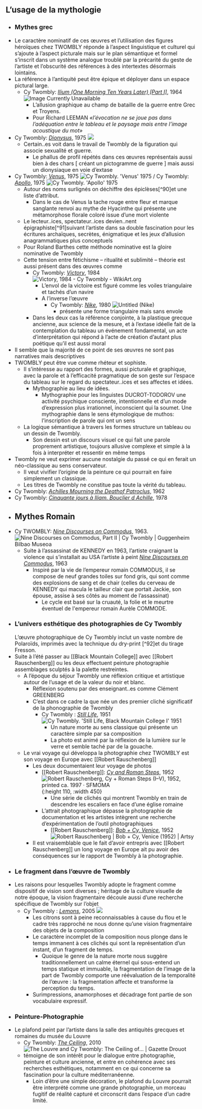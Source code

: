 ## L’usage de la mythologie
- ### Mythes grec
- Le caractère nominatif de ces œuvres et l’utilisation des figures héroïques chez TWOMBLY réponde à l’aspect linguistique et culturel qui s’ajoute à l’aspect picturale mais sur le plan sémantique et formel s’inscrit dans un système analogue troublé par la précarité du geste de l’artiste et l’obscurité des références à des intertextes désormais lointains.
- La référence à l’antiquité peut être épique et déployer dans un espace pictural large.
	- Cy Twombly: [*Ilium (One Morning Ten Years Later) \[Part I\]*](https://www.thebroad.org/art/cy-twombly/ilium-one-morning-ten-years-later-part-i), 1964 ![Image Currently Unavailable](https://www.thebroad.org/sites/default/files/styles/webp_convert_only/public/art/twombly_ilium.jpg.webp?itok=oDo0BkQm)
		- L’allusion graphique au champ de bataille de la guerre entre Grec et Troyens.
		- Pour Richard LEEMAN *«l’évocation ne se joue pas dans l’adéquation entre le tableau et le paysage mais entre l’image acoustique du mot»*
- Cy Twombly: [*Dionysus*](https://namingthegods.com/artwork/4595224.html), 1975 ![](https://img-cache.oppcdn.com/fixed/66129/assets/PsTdCqGVN1ktX8pY.jpg)
	- Certain..es voit dans le travail de Twombly de la figuration qui associe sexualité et guerre.
		- Le phallus de profil répétés dans ces œuvres représentais aussi bien à des chars [ créant un pictogramme de guerre ] mais aussi un dionysiaque en voie d’extase
- Cy Twombly: [*Venus*](https://artblart.com/2017/04/11/exhibition-cy-twombly-at-the-centre-pompidou-paris/cy-twombly-venus-1975-web/), 1975 ![Cy Twombly. 'Venus' 1975](https://artblart.files.wordpress.com/2016/12/cy-twombly-venus-1975-web.jpg?w=650) / Cy Twombly: [*Apollo*](https://artblart.com/2017/04/11/exhibition-cy-twombly-at-the-centre-pompidou-paris/twombly-apollo-web/), 1975 ![Cy Twombly. 'Apollo' 1975](https://artblart.files.wordpress.com/2016/12/twombly-apollo-web.jpg?w=650)
	- Autour des noms surlignés on déchiffre des épiclèses[^90]et une liste d’attribut.
		- Dans le cas de Venus la tache rouge entre fleur et marque sanglante renvoi au mythe de Hyacinthe qui présente une métamorphose florale coloré issue d’une mort violente
	- Le lecteur..ices, spectateur..ices devien..nent épigraphiste[^91]suivant l’artiste dans sa double fascination pour les écritures archaïques, secrètes, énigmatique et les jeux d’allusion anagrammatiques plus conceptuels
	- Pour Roland Barthes cette méthode nominative est la gloire nominative de Twombly
	- Cette tension entre fétichisme – ritualité  et sublimité – théorie est aussi présent dans des œuvres comme
		- Cy Twombly: [*Victory*](https://www.wikiart.org/en/cy-twombly/victory), 1984 ![Victory, 1984 - Cy Twombly - WikiArt.org](https://uploads7.wikiart.org/images/cy-twombly/victory.jpg!Large.jpg)
			- L’envol de la victoire est figuré comme les voiles triangulaire et tachés d’un navire
			- A l’inverse l’œuvre
				- Cy Twombly: [*Nike*](https://parisplus.artbasel.com/catalog/artwork/58792/Cy-Twombly-Untitled-Nike), 1980 ![Untitled (Nike)](https://dza2a2ql7zktf.cloudfront.net/binaries-cdn/dqzqcuqf9/image/fetch/w_auto,c_fill,q_auto,dpr_1.0,f_auto,h_662/https://d2u3kfwd92fzu7.cloudfront.net/catalog/artwork/gallery/1149/CT_P_29.002.L-2.jpg)
					- présente une forme triangulaire mais sans envole
		- Dans les deux cas la référence conjointe, à la plastique grecque ancienne, aux science de la mesure, et à l’extase idéelle fait de la contemplation du tableau un événement fondamental, un acte d’interprétation qui répond à l’acte de création d’autant plus poétique qu’il est aussi moral
- Il semble que la majorité de ce point de ses œuvres ne sont pas narratives mais descriptives
- TWOMBLY peut être vue comme rhéteur et sophiste.
	- Il s’intéresse au rapport des formes, aussi picturale et graphique, avec la parole et à l’efficacité pragmatique de son geste sur l’espace du tableau sur le regard du spectateur..ices et ses affectes et idées.
		- Mythographie au lieu de idées.
			- Mythographie pour les linguistes DUCROT-TODOROV une activité psychique consciente, intentionnelle et d’un mode d’expression plus irrationnel, inconscient qui la soumet. Une mythographie dans le sens étymologique de muthos: l’inscription de parole qui ont un sens
	- La logique sémantique à travers les formes structure un tableau ou un dessin de Twombly.
		- Son dessin est un discours visuel ce qui fait une parole proprement artistique, toujours allusive complexe et simple à la fois à interpréter et ressentir en même temps
- Twombly ne veut exprimer aucune nostalgie du passé ce qui en ferait un néo-classique au sens conservateur.
	- Il veut vivifier l’origine de la peinture ce qui pourrait en faire simplement un classique.
	- Les titres de Twombly ne constitue pas toute la vérité du tableau.
- Cy Twombly: [*Achilles Mourning the Deathof Patroclus*](https://www.centrepompidou.fr/fr/ressources/oeuvre/Vm6rPRY), 1962
- Cy Twombly: [*Cinquante jours à Iliam. Bouclier d Achille*](https://fr.wahooart.com/@@/8XXSFQ-Cy-Twombly-Cinquante-jours-à-Iliam.-Bouclier-d-Achille), 1978
- ## Mythes Romain
- Cy TWOMBLY: [*Nine Discourses on Commodus*](https://www.guggenheim-bilbao.eus/en/the-collection/works/nine-discourses-on-commodus), 1963. ![Nine Discourses on Commodus, Part II | Cy Twombly | Guggenheim Bilbao Museoa](https://cms.guggenheim-bilbao.eus/uploads/2019/01/cy-twombly-nine-discourses-on-commodus-2.jpg)
	- Suite à l’assassinat de KENNEDY en 1963, l’artiste craignant la violence qui s’installait au USA l’artiste à peint [*Nine Discourses on Commodus*](https://www.guggenheim-bilbao.eus/en/the-collection/works/nine-discourses-on-commodus), 1963
		- Inspiré par la vie de l’empereur romain COMMODUS, il se compose de neuf grandes toiles sur fond gris, qui sont comme des explosions de sang et de chair (celles du cerveau de KENNEDY qui macula le tailleur clair que portait Jackie, son épouse, assise à ses côtés au moment de l’assassinat)
			- Le cycle est basé sur la cruauté, la folie et le meurtre éventuel de l'empereur romain Aurèle COMMODE.
- ### L’univers esthétique des photographies de Cy Twombly
  L’œuvre photographique de Cy Twombly inclut un vaste nombre de Polaroïds, imprimés avec la technique du dry-print [^92]et du tirage Fresson.
- Suite à l’été passer au [[Black Mountain College]] avec [[Robert Rauschenberg]] ou les deux effectuent peinture photographie assemblages sculptés à la palette restreintes.
	- A l’époque du séjour Twombly une réflexion critique et artistique autour de l’usage et de la valeur du noir et blanc.
		- Réflexion soutenu par des enseignant..es comme Clément GREENBERG
		- C’est dans ce cadre la que née un des premier cliché significatif de la phonographie de Twombly
			- Cy Twombly : [*Still Life*](https://artblart.com/2017/04/11/exhibition-cy-twombly-at-the-centre-pompidou-paris/still-life-black-mountain-1-web/), 1951 ![Cy Twombly. 'Still Life, Black Mountain College I' 1951](https://artblart.files.wordpress.com/2016/12/still-life-black-mountain-1-web.jpg?w=650)
				- Un nature morte au sens classique qui présente un caractère simple par sa composition
				- La photo est animé par la réflexion de la lumière sur le verre et semble taché par de la gouache.
	- Le vrai voyage qui développa la photographie chez TWOMBLY est son voyage en Europe avec [[Robert Rauschenberg]]
		- Les deux documentaient leur voyage de photos
			- [[Robert Rauschenberg]]: [*Cy and Roman Steps*](https://www.sfmoma.org/artwork/98.297.A-E/), 1952 ![Robert Rauschenberg, Cy + Roman Steps (I–V), 1952, printed ca. 1997 · SFMOMA](https://sfmoma-media-dev.s3.us-west-1.amazonaws.com/www-media/2018/05/18114625/CY_98.297.A-E.jpg){:height 110, :width 450}
				- Une série de clichés qui montrent Twombly en train de descendre les escaliers en face d’une église romaine
			- L’attrait photographique dépasse la photographie de documentation et les artistes intègrent une recherche d’expérimentation de l’outil photographiques
				- [[Robert Rauschenberg]]: [*Bob + Cy, Venice*](https://www.artsy.net/artwork/robert-rauschenberg-bob-plus-cy-venice), 1952 ![Robert Rauschenberg | Bob + Cy, Venice (1952) | Artsy](https://d7hftxdivxxvm.cloudfront.net/?height=788&quality=85&resize_to=fit&src=https%3A%2F%2Fd32dm0rphc51dk.cloudfront.net%2FEodeI0e-tFQu-Xmi7KgVcg%2Fnormalized.jpg&width=799)
		- Il est vraisemblable que le fait d’avoir entrepris avec [[Robert Rauschenberg]] un long voyage en Europe ait pu avoir des conséquences sur le rapport de Twombly à la photographie.
- ### Le fragment dans l’œuvre de Twombly
- Les raisons pour lesquelles Twombly adopte le fragment comme dispositif de vision sont diverses ; héritage de la culture visuelle de notre époque, la vision fragmentaire découle aussi d’une recherche spécifique de Twombly sur l’objet
	- Cy Twombly : [*Lemons*](https://www.frieze.com/article/cy-twombly), 2005 ![](https://static.frieze.com/files/inline-images/editorial-articles-22-twombly-lemons-gaeta-2005-copy-2-0.png)
		- Les citrons sont à peine reconnaissables à cause du flou et le cadre très rapproché ne nous donne qu’une vision fragmentaire des objets de la composition
		- Le caractère incomplet de la composition nous plonge dans le temps immanent à ces clichés qui sont la représentation d’un instant, d’un fragment de temps.
			- Quoique le genre de la nature morte nous suggère traditionnellement un calme éternel qui sous-entend un temps statique et immuable, la fragmentation de l’image de la part de Twombly comporte une réévaluation de la temporalité de l’œuvre : la fragmentation affecte et transforme la perception du temps.
		- Surimpressions, anamorphoses et décadrage font partie de son vocabulaire expressif.
- ### Peinture-Photographie
- Le plafond peint par l’artiste dans la salle des antiquités grecques et romaines du musée du Louvre
	- Cy Twombly: [*The Ceiling*](https://presse.louvre.fr/accord-entre-la-fondation-cy-twombly-et-letablissement-public-du-musee-du-louvre-concernant-loeuvre-monumentale-ithe-ceiling-i/), 2010 ![The Louvre and Cy Twombly: The Ceiling of... | Gazette Drouot](https://medias.gazette-drouot.com/prod/medias/mediatheque/71375.jpg)
	- témoigne de son intérêt pour le dialogue entre photographie, peinture et culture ancienne, et entre en cohérence avec ses recherches esthétiques, notamment en ce qui concerne sa fascination pour la culture méditerranéenne.
		- Loin d’être une simple décoration, le plafond du Louvre pourrait être interprété comme une grande photographie, un morceau fugitif de réalité capturé et circonscrit dans l’espace d’un cadre limité.